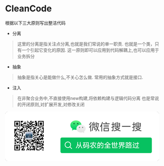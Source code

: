 # CleanCode


根据以下三大原则写出整洁代码

* 分离
>这里的分离是指关注点分离,也就是我们常说的单一职责.
也就是一个类，只有一个引起它变化的原因.
这一原则即可以应用到代码解耦上,也可以应用于业务拆分
* 抽象
>抽象是指关心是能做什么,不关心怎么做.
常用的抽象方式就是接口.
* 注入
>在非聚合业务中,不直接使用new构建,将依赖构建与逻辑代码分离
   也是常说的开闭原则,对扩展开发,对修改关闭

![公众号](https://github.com/coderworld968/CleanCode/blob/master/log.png)